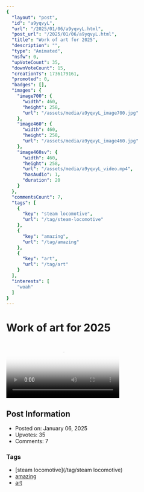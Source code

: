 ```yaml
---
{
  "layout": "post",
  "id": "a9yqvyL",
  "url": "/2025/01/06/a9yqvyL.html",
  "post_url": "/2025/01/06/a9yqvyL.html",
  "title": "Work of art for 2025",
  "description": "",
  "type": "Animated",
  "nsfw": 0,
  "upVoteCount": 35,
  "downVoteCount": 15,
  "creationTs": 1736179161,
  "promoted": 0,
  "badges": [],
  "images": {
    "image700": {
      "width": 460,
      "height": 258,
      "url": "/assets/media/a9yqvyL_image700.jpg"
    },
    "image460": {
      "width": 460,
      "height": 258,
      "url": "/assets/media/a9yqvyL_image460.jpg"
    },
    "image460sv": {
      "width": 460,
      "height": 258,
      "url": "/assets/media/a9yqvyL_video.mp4",
      "hasAudio": 1,
      "duration": 20
    }
  },
  "commentsCount": 7,
  "tags": [
    {
      "key": "steam locomotive",
      "url": "/tag/steam-locomotive"
    },
    {
      "key": "amazing",
      "url": "/tag/amazing"
    },
    {
      "key": "art",
      "url": "/tag/art"
    }
  ],
  "interests": [
    "woah"
  ]
}
---
```


# Work of art for 2025

<video controls playsinline loop poster="/assets/media/a9yqvyL_image460.jpg">
  <source src="/assets/media/a9yqvyL_video.mp4" type="video/mp4">
  Your browser does not support the video tag.
</video>

## Post Information

- Posted on: January 06, 2025
- Upvotes: 35
- Comments: 7

### Tags

- [steam locomotive](/tag/steam locomotive)
- [amazing](/tag/amazing)
- [art](/tag/art)
